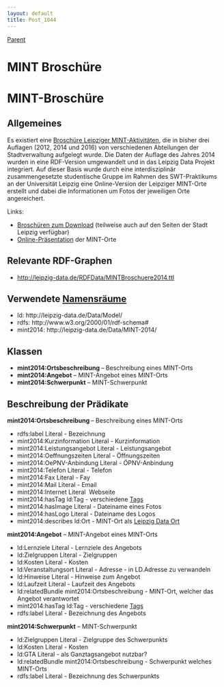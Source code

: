```yaml
---
layout: default
title: Post_1044
---
```



[Parent](Page_115)

# MINT Broschüre

<h1>MINT-Broschüre</h1>
<h2>Allgemeines</h2>
Es existiert eine <a href="https://www.leipzig.de/wirtschaft-und-wissenschaft/arbeiten-in-leipzig/berufs-und-studienorientierung/mint-und-umweltbildungsangebote/#c45669">Broschüre Leipziger MINT-Aktivitäten</a>, die in bisher drei Auflagen (2012, 2014 und 2016) von verschiedenen Abteilungen der Stadtverwaltung aufgelegt wurde. Die Daten der Auflage des Jahres 2014 wurden in eine RDF-Version umgewandelt und in das Leipzig Data Projekt integriert. Auf dieser Basis wurde durch eine interdisziplinär zusammengesetzte studentische Gruppe im Rahmen des SWT-Praktikums an der Universität Leipzig eine Online-Version der Leipziger MINT-Orte erstellt und dabei die Informationen um Fotos der jeweiligen Orte angereichert.

Links:
<ul>
 	<li><a href="http://leipzig-netz.de/MINT/Broschueren/">Broschüren zum Download</a> (teilweise auch auf den Seiten der Stadt Leipzig verfügbar)</li>
 	<li><a href="http://leipzig-data.de/MINT-Orte/">Online-Präsentation</a> der MINT-Orte</li>
</ul>
<h2>Relevante RDF-Graphen</h2>
<ul>
 	<li><a href="http://leipzig-data.de/RDFData/MINTBroschuere2014.ttl">http://leipzig-data.de/RDFData/MINTBroschuere2014.ttl</a></li>
</ul>
<h2>Verwendete <a href="http://lov.okfn.org">Namensräume</a></h2>
<ul>
 	<li>ld: http://leipzig-data.de/Data/Model/</li>
 	<li>rdfs: http://www.w3.org/2000/01/rdf-schema#</li>
 	<li>mint2014: http://leipzig-data.de/Data/MINT-2014/</li>
</ul>
<h2>Klassen</h2>
<ul>
 	<li><strong>mint2014:Ortsbeschreibung </strong>– Beschreibung eines MINT-Orts</li>
 	<li><strong>mint2014:Angebot</strong> – MINT-Angebot eines MINT-Orts</li>
 	<li><strong>mint2014:Schwerpunkt</strong> – MINT-Schwerpunkt</li>
</ul>
<h2>Beschreibung der Prädikate</h2>
<strong>mint2014:Ortsbeschreibung </strong>– Beschreibung eines MINT-Orts
<ul>
 	<li>rdfs:label Literal - Bezeichnung</li>
 	<li>mint2014:Kurzinformation Literal - Kurzinformation</li>
 	<li>mint2014:Leistungsangebot Literal - Leistungsangebot</li>
 	<li>mint2014:Oeffnungszeiten Literal - Öffnungszeiten</li>
 	<li>mint2014:OePNV-Anbindung Literal - ÖPNV-Anbindung</li>
 	<li>mint2014:Telefon Literal - Telefon</li>
 	<li>mint2014:Fax Literal - Fay</li>
 	<li>mint2014:Mail Literal - Email</li>
 	<li>mint2014:Internet Literal  Webseite</li>
 	<li>mint2014:hasTag ld:Tag - verschiedene <a href="http://leipzig-data.de/ontology/tags/">Tags </a></li>
 	<li>mint2014:hasImage Literal - Dateiname eines Fotos</li>
 	<li>mint2014:hasLogo Literal - Dateiname des Logos</li>
 	<li>mint2014:describes ld:Ort - MINT-Ort als <a href="http://leipzig-data.de/ontology/orte/">Leipzig Data Ort</a></li>
</ul>
<strong>mint2014:Angebot</strong> – MINT-Angebot eines MINT-Orts
<ul>
 	<li>ld:Lernziele Literal - Lernziele des Angebots</li>
 	<li>ld:Zielgruppen Literal - Zielgruppen</li>
 	<li>ld:Kosten Literal - Kosten</li>
 	<li>ld:Veranstaltungsort Literal - Adresse - in LD.Adresse zu verwandeln</li>
 	<li>ld:Hinweise Literal - Hinweise zum Angebot</li>
 	<li>ld:Laufzeit Literal - Laufzeit des Angebots</li>
 	<li>ld:relatedBundle mint2014:Ortsbeschreibung - MINT-Ort, welcher das Angebot verantwortet</li>
 	<li>mint2014:hasTag ld:Tag - verschiedene <a href="http://leipzig-data.de/ontology/tags/">Tags</a></li>
 	<li>rdfs:label Literal - Bezeichnung des Angebots</li>
</ul>
<strong>mint2014:Schwerpunkt</strong> – MINT-Schwerpunkt
<ul>
 	<li>ld:Zielgruppen Literal - Zielgruppe des Schwerpunkts</li>
 	<li>ld:Kosten Literal - Kosten</li>
 	<li>ld:GTA Literal - als Ganztagsangebot nutzbar?</li>
 	<li>ld:relatedBundle mint2014:Ortsbeschreibung - Schwerpunkt welches MINT-Orts</li>
 	<li>rdfs:label Literal - Bezeichnung des Schwerpunkts</li>
</ul>

